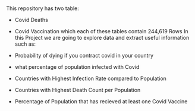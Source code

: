 <h3 align="Covid 19 - Data Exploration</h3>

#
#

This repository has two table:

- Covid Deaths
- Covid Vaccination which each of these tables contain 244,619 Rows
In this Project we are going to explore data and extract useful information such as:

- Probability of dying if you contract covid in your country
- what percentage of population infected with Covid
- Countries with Highest Infection Rate compared to Population
- Countries with Highest Death Count per Population
- Percentage of Population that has recieved at least one Covid Vaccine
